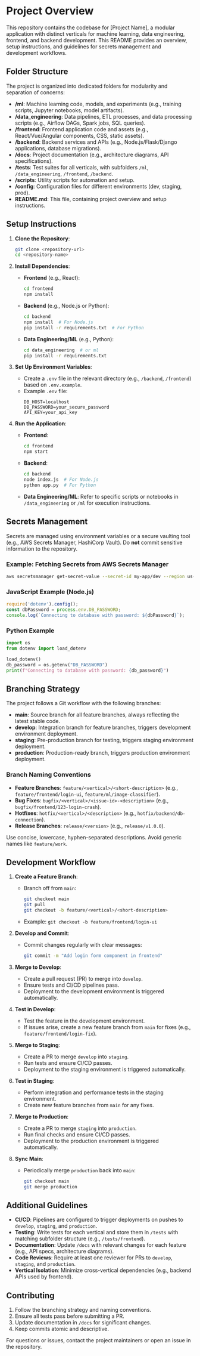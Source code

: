 # Project Overview

This repository contains the codebase for [Project Name], a modular application with distinct verticals for machine learning, data engineering, frontend, and backend development. This README provides an overview, setup instructions, and guidelines for secrets management and development workflows.

## Folder Structure

The project is organized into dedicated folders for modularity and separation of concerns:

- **/ml**: Machine learning code, models, and experiments (e.g., training scripts, Jupyter notebooks, model artifacts).
- **/data_engineering**: Data pipelines, ETL processes, and data processing scripts (e.g., Airflow DAGs, Spark jobs, SQL queries).
- **/frontend**: Frontend application code and assets (e.g., React/Vue/Angular components, CSS, static assets).
- **/backend**: Backend services and APIs (e.g., Node.js/Flask/Django applications, database migrations).
- **/docs**: Project documentation (e.g., architecture diagrams, API specifications).
- **/tests**: Test suites for all verticals, with subfolders `/ml`, `/data_engineering`, `/frontend`, `/backend`.
- **/scripts**: Utility scripts for automation and setup.
- **/config**: Configuration files for different environments (dev, staging, prod).
- **README.md**: This file, containing project overview and setup instructions.

## Setup Instructions

1. **Clone the Repository**:
   ```bash
   git clone <repository-url>
   cd <repository-name>
   ```

2. **Install Dependencies**:
   - **Frontend** (e.g., React):
     ```bash
     cd frontend
     npm install
     ```
   - **Backend** (e.g., Node.js or Python):
     ```bash
     cd backend
     npm install  # For Node.js
     pip install -r requirements.txt  # For Python
     ```
   - **Data Engineering/ML** (e.g., Python):
     ```bash
     cd data_engineering  # or ml
     pip install -r requirements.txt
     ```

3. **Set Up Environment Variables**:
   - Create a `.env` file in the relevant directory (e.g., `/backend`, `/frontend`) based on `.env.example`.
   - Example `.env` file:
     ```plaintext
     DB_HOST=localhost
     DB_PASSWORD=your_secure_password
     API_KEY=your_api_key
     ```

4. **Run the Application**:
   - **Frontend**:
     ```bash
     cd frontend
     npm start
     ```
   - **Backend**:
     ```bash
     cd backend
     node index.js  # For Node.js
     python app.py  # For Python
     ```
   - **Data Engineering/ML**:
     Refer to specific scripts or notebooks in `/data_engineering` or `/ml` for execution instructions.

## Secrets Management

Secrets are managed using environment variables or a secure vaulting tool (e.g., AWS Secrets Manager, HashiCorp Vault). Do **not** commit sensitive information to the repository.

### Example: Fetching Secrets from AWS Secrets Manager
```bash
aws secretsmanager get-secret-value --secret-id my-app/dev --region us-east-1
```

### JavaScript Example (Node.js)
```javascript
require('dotenv').config();
const dbPassword = process.env.DB_PASSWORD;
console.log(`Connecting to database with password: ${dbPassword}`);
```

### Python Example
```python
import os
from dotenv import load_dotenv

load_dotenv()
db_password = os.getenv("DB_PASSWORD")
print(f"Connecting to database with password: {db_password}")
```

## Branching Strategy

The project follows a Git workflow with the following branches:

- **main**: Source branch for all feature branches, always reflecting the latest stable code.
- **develop**: Integration branch for feature branches, triggers development environment deployment.
- **staging**: Pre-production branch for testing, triggers staging environment deployment.
- **production**: Production-ready branch, triggers production environment deployment.

### Branch Naming Conventions
- **Feature Branches**: `feature/<vertical>/<short-description>` (e.g., `feature/frontend/login-ui`, `feature/ml/image-classifier`).
- **Bug Fixes**: `bugfix/<vertical>/<issue-id>-<description>` (e.g., `bugfix/frontend/123-login-crash`).
- **Hotfixes**: `hotfix/<vertical>/<description>` (e.g., `hotfix/backend/db-connection`).
- **Release Branches**: `release/<version>` (e.g., `release/v1.0.0`).

Use concise, lowercase, hyphen-separated descriptions. Avoid generic names like `feature/work`.

## Development Workflow

1. **Create a Feature Branch**:
   - Branch off from `main`:
     ```bash
     git checkout main
     git pull
     git checkout -b feature/<vertical>/<short-description>
     ```
   - Example: `git checkout -b feature/frontend/login-ui`

2. **Develop and Commit**:
   - Commit changes regularly with clear messages:
     ```bash
     git commit -m "Add login form component in frontend"
     ```

3. **Merge to Develop**:
   - Create a pull request (PR) to merge into `develop`.
   - Ensure tests and CI/CD pipelines pass.
   - Deployment to the development environment is triggered automatically.

4. **Test in Develop**:
   - Test the feature in the development environment.
   - If issues arise, create a new feature branch from `main` for fixes (e.g., `feature/frontend/login-fix`).

5. **Merge to Staging**:
   - Create a PR to merge `develop` into `staging`.
   - Run tests and ensure CI/CD passes.
   - Deployment to the staging environment is triggered automatically.

6. **Test in Staging**:
   - Perform integration and performance tests in the staging environment.
   - Create new feature branches from `main` for any fixes.

7. **Merge to Production**:
   - Create a PR to merge `staging` into `production`.
   - Run final checks and ensure CI/CD passes.
   - Deployment to the production environment is triggered automatically.

8. **Sync Main**:
   - Periodically merge `production` back into `main`:
     ```bash
     git checkout main
     git merge production
     ```

## Additional Guidelines

- **CI/CD**: Pipelines are configured to trigger deployments on pushes to `develop`, `staging`, and `production`.
- **Testing**: Write tests for each vertical and store them in `/tests` with matching subfolder structure (e.g., `/tests/frontend`).
- **Documentation**: Update `/docs` with relevant changes for each feature (e.g., API specs, architecture diagrams).
- **Code Reviews**: Require at least one reviewer for PRs to `develop`, `staging`, and `production`.
- **Vertical Isolation**: Minimize cross-vertical dependencies (e.g., backend APIs used by frontend).

## Contributing

1. Follow the branching strategy and naming conventions.
2. Ensure all tests pass before submitting a PR.
3. Update documentation in `/docs` for significant changes.
4. Keep commits atomic and descriptive.

For questions or issues, contact the project maintainers or open an issue in the repository.
